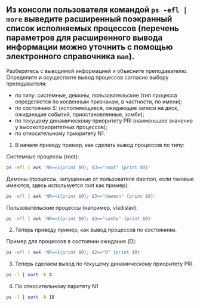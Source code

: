 ## Из консоли пользователя командой `ps -efl | more` выведите расширенный поэкранный список исполняемых процессов (перечень параметров для расширенного вывода информации можно уточнить с помощью электронного справочника `man`).

Разберитесь с выводимой информацией и объясните преподавателю.
Определите и осуществите вывод процессов согласно выбору преподавателя:

- по типу: системные, демоны, пользовательские (тип процесса определяется по косвенным признакам, в частности, по имени);
- по состоянию S: (исполняющиеся, ожидающие записи на диск, ожидающие событий, приостановленные, зомби);
- по текущему динамическому приоритету PRI (наименьшее значение у высокоприоритетных процессов);
- по относительному приоритету N1.


1. В начале приведу пример, как сделать вывод процессов по типу:


Системные процессы (root):

```bash
ps -efl | awk 'NR==1{print $0}; $3=="root" {print $0}'
```
		
Демоны (процессы, запущенные от пользователя daemon, если таковые имеются, здесь используется root как пример):

```bash
ps -efl | awk 'NR==1{print $0}; $3=="daemon" {print $0}'
```

Пользовательские процессы (например, vladislav):

```bash
ps -efl | awk 'NR==1{print $0}; $3=="sasha" {print $0}'
```

2. Теперь приведу пример, как вывод процессов по состояниям. 

Пример для процессов в состоянии ожидания (D):

```bash
ps -efl | awk 'NR==1{print $0}; $2=="D" {print $0}'
```

3. Теперь сделаем вывод по текущему динамическому приоритету PRI. 

```bash
ps -l | sort -k 4
```

4. По относительному паритету N1

```bash
ps -l | sort -k 18
```